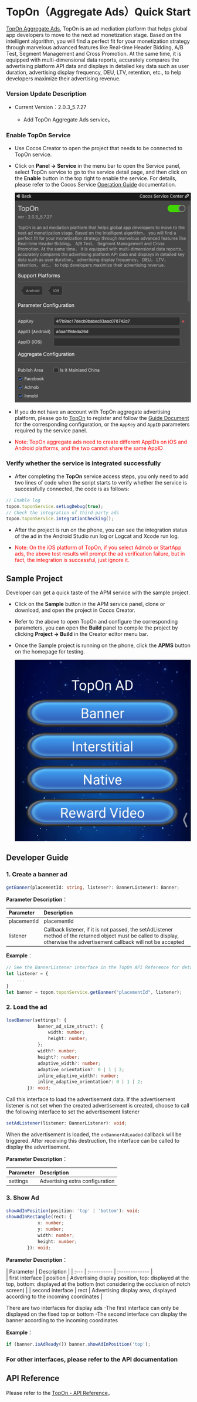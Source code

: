 # TopOn（Aggregate Ads）Quick Start

[TopOn Aggregate Ads](https://www.toponad.com), TopOn is an ad mediation platform that helps global app developers to move to the next ad monetization stage. Based on the intelligent algorithm, you will find a perfect fit for your monetization strategy through marvelous advanced features like Real-time Header Bidding, A/B Test, Segment Management and Cross Promotion. At the same time, it is equipped with multi-dimensional data reports, accurately compares the advertising platform API data and displays in detailed key data such as user duration, advertising display frequency, DEU, LTV, retention, etc., to help developers maximize their advertising revenue.

### Version Update Description

- Current Version：2.0.3_5.7.27 

    - Add TopOn Aggregate Ads service。

### Enable TopOn Service

- Use Cocos Creator to open the project that needs to be connected to TopOn service.

- Click on **Panel -> Service** in the menu bar to open the Service panel, select TopOn service to go to the service detail page, and then click on the **Enable** button in the top right to enable the service. For details, please refer to the Cocos Service [Operation Guide](./index.md#usage) documentation.

  ![](toponad/toponad-panel.png)

- If you do not have an account with TopOn aggregate advertising platform, please go to [TopOn](https://app.toponad.com/#/register) to register and follow the [Guide Document](https://docs.toponad.com/#/en-us/android/GetStarted/TopOn_Get_Started) for the corresponding configuration, or the `AppKey` and `AppID` parameters required by the service panel.

* <font color="red">Note: TopOn aggregate ads need to create different AppIDs on iOS and Android platforms, and the two cannot share the same AppID</font>


### Verify whether the service is integrated successfully

- After completing the **TopOn** service access steps, you only need to add two lines of code when the script starts to verify whether the service is successfully connected, the code is as follows:

```ts
// Enable log
topon.toponService.setLogDebug(true);
// Check the integration of third-party ads
topon.toponService.integrationChecking();

```

- After the project is run on the phone, you can see the integration status of the ad in the Android Studio run log or Logcat and Xcode run log.

* <font color="red">Note: On the iOS platform of TopOn, if you select Admob or StartApp ads, the above test results will prompt the ad verification failure, but in fact, the integration is successful, just ignore it.</font>

## Sample Project

Developer can get a quick taste of the APM service with the sample project.

- Click on the **Sample** button in the APM service panel, clone or download, and open the project in Cocos Creator.

- Refer to the above to open TopOn and configure the corresponding parameters, you can open the **Build** panel to compile the project by clicking **Project -> Build** in the Creator editor menu bar.

- Once the Sample project is running on the phone, click the **APMS** button on the homepage for testing.

  ![](toponad/toponad-sample.png)

## Developer Guide

### 1. Create a banner ad

```ts
getBanner(placementId: string, listener?: BannerListener): Banner;
```

**Parameter Description**：

| Parameter | Description | 
| :---------- | :------------- |  
|  placementId | placementId | 
|  listener | Callback listener, if it is not passed, the setAdListener method of the returned object must be called to display, otherwise the advertisement callback will not be accepted | 

**Example**：

```js
// See the BannerListener interface in the TopOn API Reference for details
let listener = {
    ...
}
let banner = topon.toponService.getBanner("placementId", listener);
```

### 2. Load the ad
```ts
loadBanner(settings?: {
            banner_ad_size_struct?: {
                width: number;
                height: number;
            };
            width?: number;
            height?: number;
            adaptive_width?: number;
            adaptive_orientation?: 0 | 1 | 2;
            inline_adaptive_width?: number;
            inline_adaptive_orientation?: 0 | 1 | 2;
        }): void;
```

Call this interface to load the advertisement data. If the advertisement listener is not set when the created advertisement is created, choose to call the following interface to set the advertisement listener

```ts
setAdListener(listener: BannerListener): void;
```

When the advertisement is loaded, the `onBannerAdLoaded` callback will be triggered. After receiving this destruction, the interface can be called to display the advertisement.

**Parameter Description**：

| Parameter | Description | 
| :---------- | :------------- |  
|  settings | Advertising extra configuration | 

### 3. Show Ad
```ts
showAdInPosition(position: 'top' | 'bottom'): void;
showAdInRectangle(rect: {
            x: number;
            y: number;
            width: number;
            height: number;
        }): void;
```

**Parameter Description**：

| Parameter | Description | 
| :--- | :---------- | :------------- |  
| first interface |  position | Advertising display position, top: displayed at the top, bottom: displayed at the bottom (not considering the occlusion of notch screen) | 
| second interface |  rect | Advertising display area, displayed according to the incoming coordinates | 

There are two interfaces for display ads
-The first interface can only be displayed on the fixed top or bottom
-The second interface can display the banner according to the incoming coordinates

**Example**：
```ts
if (banner.isAdReady()) banner.showAdInPosition('top');
```

### For other interfaces, please refer to the API documentation


## API Reference

Please refer to the [TopOn - API Reference](https://service.cocos.com/document/api/modules/topon.html)。

